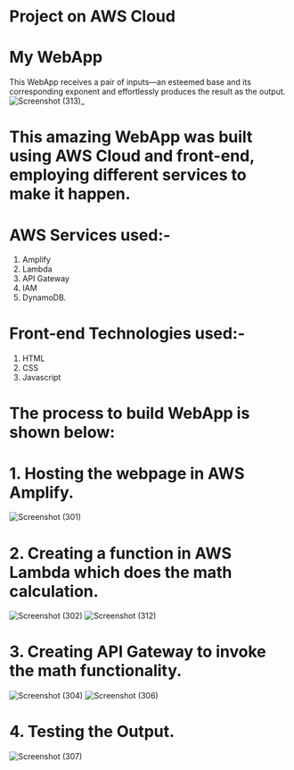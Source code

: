 # Project on AWS Cloud 
# My WebApp
This WebApp receives a pair of inputs—an esteemed base and its corresponding exponent and effortlessly produces the result as the output.
![Screenshot (313)_](https://github.com/KSaiteja05/WebApp/assets/102404293/22091a98-9973-4091-ba47-56c963f275ac)
# This amazing WebApp was built using AWS Cloud and front-end, employing different services to make it happen.
# AWS Services used:-
1. Amplify
2. Lambda
3. API Gateway
4. IAM
5. DynamoDB.
# Front-end Technologies used:-
1. HTML
2. CSS
3. Javascript
# The process to build WebApp is shown below:
# 1. Hosting the webpage in AWS Amplify.

![Screenshot (301)](https://github.com/KSaiteja05/WebApp/assets/102404293/598f0bcd-f9cc-4e95-819c-d85f3718fbd2)

# 2. Creating a function in AWS Lambda which does the math calculation.
   
![Screenshot (302)](https://github.com/KSaiteja05/WebApp/assets/102404293/e7639d8d-855d-4190-a204-df75ca6b2ed1)
![Screenshot (312)](https://github.com/KSaiteja05/WebApp/assets/102404293/fd8d9b5f-f47a-454a-a95b-e783eddb8788)

# 3. Creating API Gateway to invoke the math functionality.

![Screenshot (304)](https://github.com/KSaiteja05/WebApp/assets/102404293/fcfd7e20-1e97-49f5-a5bf-9bc3b51084bf)
![Screenshot (306)](https://github.com/KSaiteja05/WebApp/assets/102404293/448682f9-de5d-43e7-a649-0ed9c04f5013)

# 4. Testing the Output.

![Screenshot (307)](https://github.com/KSaiteja05/WebApp/assets/102404293/26cbbe32-4cc9-452f-a86c-64d5d4b3bdd6)

